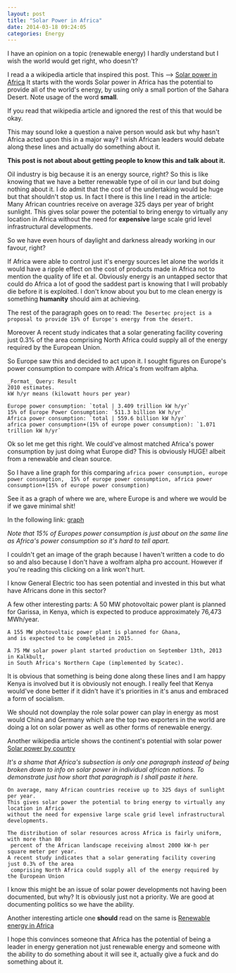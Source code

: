 ```yaml
---
layout: post
title: "Solar Power in Africa"
date: 2014-03-18 09:24:05
categories: Energy
---
```


I have an opinion on a topic (renewable energy) I hardly understand but I wish the world would get right, who doesn't?

I read a a wikipedia article that inspired this post. This --> [Solar power in Africa]
It starts with the words
    Solar power in Africa has the potential to provide all of the world's energy, by using only a small portion of the Sahara Desert.
Note usage of the word **small**.

If you read that wikipedia article and ignored the rest of this that would be okay.

This may sound loke a question a naive person would ask but why hasn't Africa acted upon this in a major way? I wish African leaders would debate along these lines and actually do something about it.

**This post is not about about getting people to know this and talk about it.**

Oil industry is big because it is an energy source, right? So this is like knowing that we have a better renewable type of oil in our land but doing nothing about it. I do admit that the cost of the undertaking would be huge but that shouldn't stop us. In fact I there is this line I read in the article:
    Many African countries receive on average 325 days per year of bright sunlight. This gives solar power the potential to bring energy to virtually any location in Africa without the need for **expensive** large scale grid level infrastructural developments.

So we have even hours of daylight and darkness already working in our favour, right?

If Africa were able to control just it's energy sources let alone the worlds it would have a ripple effect on the cost of products made in Africa not to mention the quality of life et al. Obviously energy is an untapped sector that could do Africa a lot of good the saddest part is knowing that I will probably die before it is exploited. I don't know about you but to me clean energy is something **humanity** should aim at achieving.

The rest of the paragraph goes on to read: `The Desertec project is a proposal to provide 15% of Europe's energy from the desert.`

Moreover A recent study indicates that a solar generating facility covering just 0.3% of the area comprising North Africa could supply all of the energy required by the European Union.

So Europe saw this and decided to act upon it. I sought figures on Europe's power consumption to compare with Africa's from wolfram alpha.

    _Format_ Query: Result
    2010 estimates.
    kW h/yr means (kilowatt hours per year)

    Europe power consumption: `total | 3.409 trillion kW h/yr`
    15% of Europe Power Consumption: `511.3 billion kW h/yr`
    Africa power consumption: `total | 559.6 billion kW h/yr`
    africa power consumption+(15% of europe power consumption): `1.071 trillion kW h/yr`

Ok so let me get this right. We could've almost matched Africa's power consumption by just doing what Europe did? This is obviously HUGE! albeit from a renewable and clean source. 

So I have a line graph for this comparing `africa power consumption, europe power consumption,  15% of europe power consumption, africa power consumption+(15% of europe power consumption)`

See it as a graph of where we are, where Europe is and where we would be if we gave minimal shit!

In the following link: [graph]


*Note that 15% of Europes power consumption is just about on the same line as Africa's power consumption so it's hard to tell apart.*

I couldn't get an image of the graph because I haven't written a code to do so and also because I don't have a wolfram alpha pro account. However if you're reading this clicking on a link won't hurt.

I know General Electric too has seen potential and invested in this but what have Africans done in this sector?

A few other interesting parts:
    A 50 MW photovoltaic power plant is planned for Garissa, in Kenya, 
    which is expected to produce approximately 76,473 MWh/year.

    A 155 MW photovoltaic power plant is planned for Ghana, 
    and is expected to be completed in 2015.

    A 75 MW solar power plant started production on September 13th, 2013 in Kalkbult,
    in South Africa's Northern Cape (implemented by Scatec). 


It is obvious that something is being done along these lines and I am happy Kenya is involved but it is obviously not enough. I really feel that Kenya would've done better if it didn't have it's priorities in it's anus and embraced a form of socialism.

We should not downplay the role solar power can play in energy as most would China and Germany which are the top two exporters in the world are doing a lot on solar power as well as other forms of renewable energy.


Another wikipedia article shows the continent's potential with solar power [Solar power by country]

*It's a shame that Africa's subsection is only one paragraph instead of being broken down to info on solar power in individual african nations. To demonstrate just how short that paragraph is I shall paste it here.*

    On average, many African countries receive up to 325 days of sunlight per year.
    This gives solar power the potential to bring energy to virtually any location in Africa
    without the need for expensive large scale grid level infrastructural developments.

    The distribution of solar resources across Africa is fairly uniform, with more than 80
     percent of the African landscape receiving almost 2000 kW·h per square meter per year.
    A recent study indicates that a solar generating facility covering just 0.3% of the area
     comprising North Africa could supply all of the energy required by the European Union

I know this might be an issue of solar power developments not having been documented, but why? It is obviously just not a priority. We are good at documenting politics so we have the ability. 


Another interesting article one **should** read on the same is [Renewable energy in Africa]

I hope this convinces someone that Africa has the potential of being a leader in energy generation not just renewable energy and someone with the ability to do something about it will see it, actually give a fuck and do something about it.


[Solar power in Africa]: https://en.wikipedia.org/wiki/Solar_power_in_Africa#cite_note-2
[Solar power by country]: https://en.wikipedia.org/wiki/Solar_power_by_country
[Renewable energy in Africa]: https://en.wikipedia.org/wiki/Renewable_energy_in_Africa
[graph]: http://www.wolframalpha.com/share/clip?f=d41d8cd98f00b204e9800998ecf8427eli4fojnp9r
